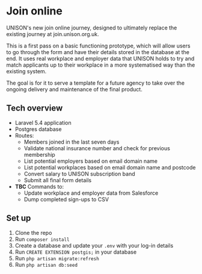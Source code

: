 # Join online
UNISON's new join online journey, designed to ultimately replace the existing journey at join.unison.org.uk. 

This is a first pass on a basic functioning prototype, which will allow users to go through the form and have their details stored in the database at the end. It uses real workplace and employer data that UNISON holds to try and match applicants up to their workplace in a more systematised way than the existing system. 

The goal is for it to serve a template for a future agency to take over the ongoing delivery and maintenance of the final product. 

## Tech overview
- Laravel 5.4 application
- Postgres database
- Routes:
  - Members joined in the last seven days 
  - Validate national insurance number and check for previous membership
  - List potential employers based on email domain name
  - List potential workplaces based on email domain name and postcode 
  - Convert salary to UNISON subscription band 
  - Submit all final form details
- **TBC** Commands to:
  - Update workplace and employer data from Salesforce
  - Dump completed sign-ups to CSV

## Set up 
1. Clone the repo
2. Run `composer install` 
3. Create a database and update your `.env` with your log-in details
4. Run `CREATE EXTENSION postgis;` in your database 
5. Run `php artisan migrate:refresh` 
6. Run `php artisan db:seed` 

